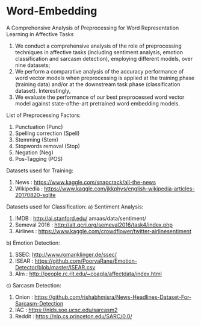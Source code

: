 # Word-Embedding
A Comprehensive Analysis of Preprocessing for Word Representation Learning in Affective Tasks

1) We conduct a comprehensive analysis of the role of preprocessing techniques in affective tasks (including sentiment analysis, emotion
classification and sarcasm detection), employing different models, over nine datasets;
2) We perform a comparative analysis of the accuracy performance of word vector models when preprocessing is applied at the training phase (training data) and/or at the downstream task phase (classification dataset). Interestingly,
3) We evaluate the performance of our best preprocessed word vector model against state-ofthe-art pretrained word embedding models.

List of Preprocessing Factors:
1) Punctuation (Punc)
2) Spelling correction (Spell)
3) Stemming (Stem)
4) Stopwords removal (Stop)
5) Negation (Neg)
6) Pos-Tagging (POS)

Datasets used for Training:
1) News : https://www.kaggle.com/snapcrack/all-the-news
2) Wikipedia : https://www.kaggle.com/jkkphys/english-wikipedia-articles-20170820-sqlite

Datasets used for Classification:
a) Sentiment Analysis:
   1) IMDB : http://ai.stanford.edu/ amaas/data/sentiment/
   2) Semeval 2016 : http://alt.qcri.org/semeval2016/task4/index.php
   3) Airlines : https://www.kaggle.com/crowdflower/twitter-airlinesentiment
   
b) Emotion Detection:
   1) SSEC: http://www.romanklinger.de/ssec/
   2) ISEAR : https://github.com/PoorvaRane/Emotion-Detector/blob/master/ISEAR.csv
   3) Alm : http://people.rc.rit.edu/~coagla/affectdata/index.html
   
c) Sarcasm Detection:
   1) Onion : https://github.com/rishabhmisra/News-Headlines-Dataset-For-Sarcasm-Detection
   2) IAC : https://nlds.soe.ucsc.edu/sarcasm2
   3) Reddit : https://nlp.cs.princeton.edu/SARC/0.0/
   
